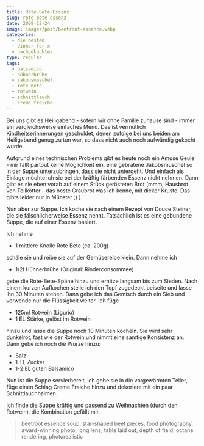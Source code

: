 ```yaml
---
title: Rote-Bete-Essenz
slug: rote-bete-essenz
date: 2009-12-24
image: images/post/beetroot-essence.webp
categories: 
  - die besten
  - dinner for x
  - nachgekochtes
type: regular
tags: 
  - balsamico
  - hühnerbrühe
  - jakobsmuschel
  - rote bete
  - rotwein
  - schnittlauch
  - creme fraiche
---
```


Bei uns gibt es Heiligabend - sofern wir ohne Familie zuhause sind - immer ein vergleichsweise einfaches Menü. Das ist vermutlich Kindheitserinnerungen geschuldet, denen zufolge bei uns beiden am Heiligabend genug zu tun war, so dass nicht auch noch aufwändig gekocht wurde.

Aufgrund eines technischen Problems gibt es heute noch ein Amuse Geule - mir fällt partout keine Möglichkeit ein, eine gebratene Jakobsmuschel so in der Suppe unterzubringen, dass sie nicht untergeht. Und einfach als Einlage möchte ich sie bei der kräftig färbenden Essenz nicht nehmen. Dann gibt es sie eben vorab auf einem Stück gerösteten Brot (mmm, Hausbrot von Tollkötter - das beste Graubrot was ich kenne, mit dicker Kruste. Das gibts leider nur in Münster ;) ).

Nun aber zur Suppe. Ich koche sie nach einem Rezept von Douce Steiner, die sie fälschlicherweise Essenz nennt. Tatsächlich ist es eine gebundene Suppe, die auf einer Essenz basiert.

Ich nehme

* 1 mittlere Knolle Rote Bete (ca. 200g)

schäle sie und reibe sie auf der Gemüsereibe klein. Dann nehme ich

* 1/2l Hühnerbrühe (Original: Rinderconsommee)

gebe die Rote-Bete-Späne hinzu und erhitze langsam bis zum Sieden. Nach einem kurzen Aufkochen stelle ich den Topf zugedeckt beiseite und lasse ihn 30 Minuten stehen. Dann gebe ich das Gemisch durch ein Sieb und verwende nur die Flüssigkeit weiter. Ich füge

* 125ml Rotwein (Ligurio) 
* 1 EL Stärke, gelöst im Rotwein

hinzu und lasse die Suppe noch 10 Minuten köcheln. Sie wird sehr dunkelrot, fast wie der Rotwein und nimmt eine samtige Konsistenz an. Dann gebe ich noch die Würze hinzu:

* Salz 
* 1 TL Zucker 
* 1-2 EL guten Balsamico

Nun ist die Suppe servierbereit, ich gebe sie in die vorgewärmten Teller, füge einen Schlag Creme Fraiche hinzu und dekoriere mit ein paar Schnittlauchhalmen.

Ich finde die Suppe kräftig und passend zu Weihnachten (durch den Rotwein), die Kombination gefällt mir. 

> beetroot essence soup, star-shaped beet pieces, food photography, award-winning photo, long lens, table laid out, depth of field, octane rendering, photorealistic